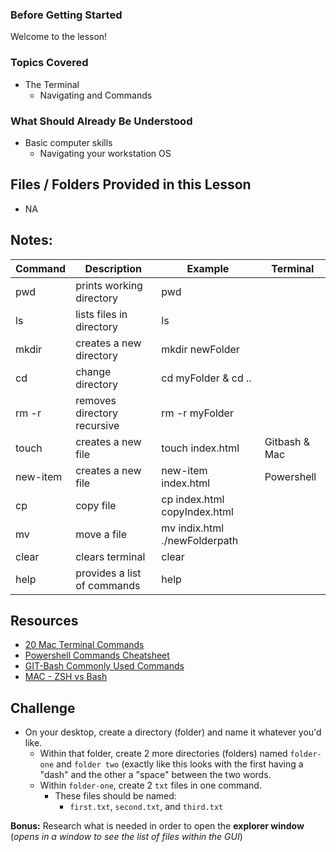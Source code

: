 ### Before Getting Started
Welcome to the lesson!

### Topics Covered
- The Terminal
  - Navigating and Commands

### What Should Already Be Understood
- Basic computer skills
  - Navigating your workstation OS

## Files / Folders Provided in this Lesson
- NA

## Notes:
Command | Description | Example | Terminal
--- | --- | --- | ---
pwd | prints working directory | pwd | 
ls | lists files in directory | ls | 
mkdir | creates a new directory | mkdir newFolder | 
cd | change directory | cd myFolder & cd .. | 
rm -r | removes directory recursive  | rm -r myFolder | 
touch | creates a new file | touch index.html | Gitbash & Mac
new-item | creates a new file | new-item index.html | Powershell
cp | copy file | cp index.html copyIndex.html | 
mv | move a file | mv indix.html ./newFolderpath |
clear | clears terminal | clear | 
help | provides a list of commands | help

## Resources
- [20 Mac Terminal Commands](https://www.techrepublic.com/article/16-terminal-commands-every-user-should-know/)
- [Powershell Commands Cheatsheet](https://www.comparitech.com/net-admin/powershell-cheat-sheet/)
- [GIT-Bash Commonly Used Commands](https://dev.to/axlblaze/git-bash-commonly-used-commands-22f7)
- [MAC - ZSH vs Bash](https://www.howtogeek.com/362409/what-is-zsh-and-why-should-you-use-it-instead-of-bash/)

## Challenge
- On your desktop, create a directory (folder) and name it whatever you'd like.
  - Within that folder, create 2 more directories (folders) named `folder-one` and `folder two` (exactly like this looks with the first having a "dash" and the other a "space" between the two words.
  - Within `folder-one`, create 2 `txt` files in one command.
    - These files should be named:
      - `first.txt`, `second.txt`, and `third.txt`

**Bonus:** Research what is needed in order to open the **explorer window** (*opens in a window to see the list of files within the GUI*)